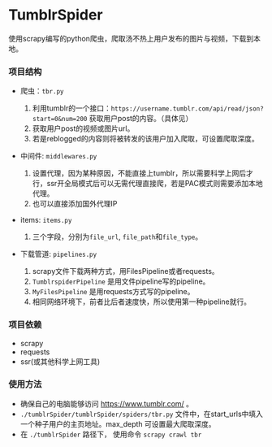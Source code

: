 # TumblrSpider
使用scrapy编写的python爬虫，爬取汤不热上用户发布的图片与视频，下载到本地。

### 项目结构
  * 爬虫：`tbr.py`
    1. 利用tumblr的一个接口：`https://username.tumblr.com/api/read/json?start=0&num=200` 获取用户post的内容。（具体见）
    2. 获取用户post的视频或图片url。
    3. 若是reblogged的内容则将被转发的该用户加入爬取，可设置爬取深度。
    
  * 中间件: `middlewares.py`
    1. 设置代理，因为某种原因，不能直接上tumblr，所以需要科学上网后才行，ssr开全局模式后可以无需代理直接爬，若是PAC模式则需要添加本地代理。
    2. 也可以直接添加国外代理IP
  
  * items: `items.py`
    1. 三个字段，分别为`file_url`, `file_path`和`file_type`。
  
  * 下载管道: `pipelines.py`
    1. scrapy文件下载两种方式，用FilesPipeline或者requests。
    2. `TumblrspiderPipeline` 是用文件pipeline写的pipeline。
    3. `MyFilesPipeline` 是用requests方式写的pipeline。
    4. 相同网络环境下，前者比后者速度快，所以使用第一种pipeline就行。

### 项目依赖
  * scrapy
  * requests
  * ssr(或其他科学上网工具)
  
### 使用方法 
  * 确保自己的电脑能够访问 https://www.tumblr.com/ 。
  * `./tumblrSpider/tumblrSpider/spiders/tbr.py` 文件中，在start_urls中填入一个种子用户的主页地址。max_depth 可设置最大爬取深度。
  * 在 `./tumblrSpider` 路径下， 使用命令 `scrapy crawl tbr` 
